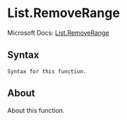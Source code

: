 ---
---

# List.RemoveRange

Microsoft Docs: [List.RemoveRange](https://docs.microsoft.com/en-us/powerquery-m/list-removerange)

## Syntax

```powerquery-m
Syntax for this function.
```

## About

About this function.

